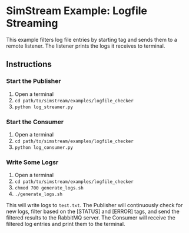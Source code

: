 # SimStream Example: Logfile Streaming

This example filters log file entries by starting tag and sends them to a remote listener. The listener prints the logs it receives to terminal.

## Instructions

### Start the Publisher
1. Open a terminal
2. `cd path/to/simstream/examples/logfile_checker`
3. `python log_streamer.py`

### Start the Consumer
1. Open a terminal
2. `cd path/to/simstream/examples/logfile_checker`
3. `python log_consumer.py`

### Write Some Logsr
1. Open a terminal
2. `cd path/to/simstream/examples/logfile_checker`
3. `chmod 700 generate_logs.sh`
4. `./generate_logs.sh`

This will write logs to `test.txt`. The Publisher will continuously check for new logs, filter based on the [STATUS] and [ERROR] tags, and send the filtered results to the RabbitMQ server. The Consumer will receive the filtered log entries and print them to the terminal.
